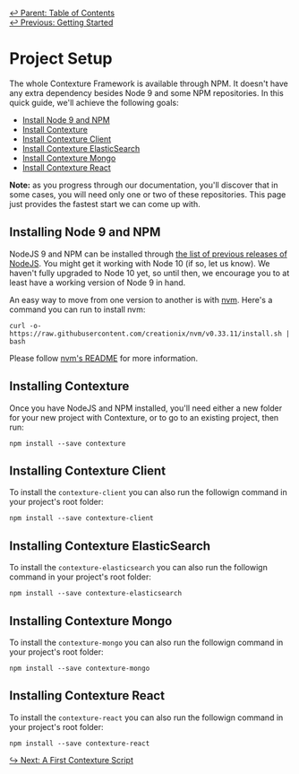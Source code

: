 ﻿[↩  Parent: Table of Contents](../README.md)  
[↩  Previous: Getting Started](README.md)

# Project Setup

The whole Contexture Framework is available through NPM. It doesn't
have any extra dependency besides Node 9 and some NPM repositories. In
this quick guide, we'll achieve the following goals:

- [Install Node 9 and NPM](./setup.md#installing-node-9-and-npm)
- [Install Contexture](./setup.md#installing-contexture)
- [Install Contexture Client](./setup.md#installing-contexture-client)
- [Install Contexture ElasticSearch](./setup.md#installing-contexture-elasticsearch)
- [Install Contexture Mongo](./setup.md#installing-contexture-mongo)
- [Install Contexture React](./setup.md#installing-contexture-react)

**Note:** as you progress through our documentation, you'll discover
that in some cases, you will need only one or two of these
repositories. This page just provides the fastest start we can come up
with.

## Installing Node 9 and NPM

NodeJS 9 and NPM can be installed through [the list of previous
releases of NodeJS](https://nodejs.org/en/download/releases/). You
might get it working with Node 10 (if so, let us know). We haven't
fully upgraded to Node 10 yet, so until then, we encourage you to at
least have a working version of Node 9 in hand.

An easy way to move from one version to another is with
[nvm](https://github.com/creationix/nvm). Here's a command you can run
to install nvm:

    curl -o- https://raw.githubusercontent.com/creationix/nvm/v0.33.11/install.sh | bash

Please follow [nvm's README](https://github.com/creationix/nvm/blob/master/README.md) for more information.

## Installing Contexture

Once you have NodeJS and NPM installed, you'll need either a new
folder for your new project with Contexture, or to go to an existing
project, then run:

    npm install --save contexture

## Installing Contexture Client

To install the `contexture-client` you can also run the followign
command in your project's root folder:

    npm install --save contexture-client

## Installing Contexture ElasticSearch

To install the `contexture-elasticsearch` you can also run the followign
command in your project's root folder:

    npm install --save contexture-elasticsearch

## Installing Contexture Mongo

To install the `contexture-mongo` you can also run the followign
command in your project's root folder:

    npm install --save contexture-mongo

## Installing Contexture React

To install the `contexture-react` you can also run the followign
command in your project's root folder:

    npm install --save contexture-react

[↪ Next: A First Contexture Script](first-script.md)
